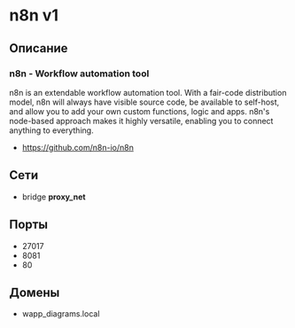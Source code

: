 # n8n v1

## Описание

### n8n - Workflow automation tool

n8n is an extendable workflow automation tool. With a fair-code distribution model, n8n will always have visible source code, be available to self-host, and allow you to add your own custom functions, logic and apps. n8n's node-based approach makes it highly versatile, enabling you to connect anything to everything.

- https://github.com/n8n-io/n8n

## Сети

- bridge **proxy_net**

## Порты

- 27017
- 8081
- 80

## Домены

- wapp_diagrams.local